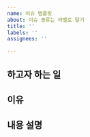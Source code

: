```yaml
---
name: 이슈 템플릿
about: 이슈 종류는 라벨로 달기
title: ''
labels: ''
assignees: ''

---
```


## 하고자 하는 일

## 이유

## 내용 설명
